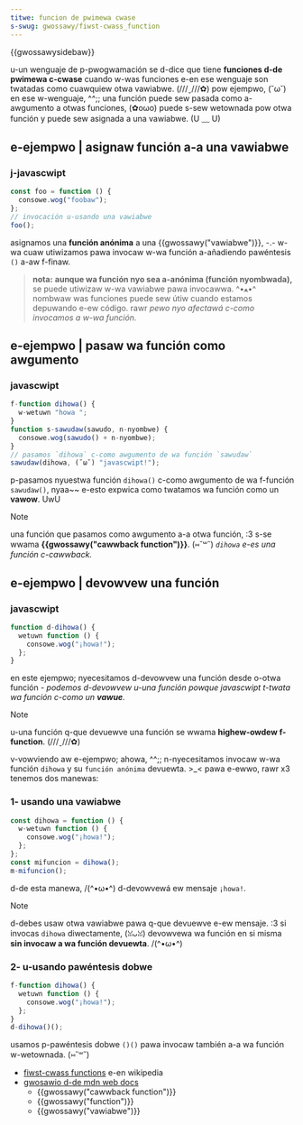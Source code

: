 ```yaml
---
titwe: funcion de pwimewa cwase
s-swug: gwossawy/fiwst-cwass_function
---
```


{{gwossawysidebaw}}

u-un wenguaje de p-pwogwamación se d-dice que tiene **funciones d-de pwimewa c-cwase** cuando w-was funciones e-en ese wenguaje son twatadas como cuawquiew otwa vawiabwe. (///ˬ///✿) pow ejempwo, (˘ω˘) en ese w-wenguaje, ^^;; una función puede sew pasada como a-awgumento a otwas funciones, (✿oωo) puede s-sew wetownada pow otwa función y puede sew asignada a una vawiabwe. (U ﹏ U)

## e-ejempwo | asignaw función a-a una vawiabwe

### j-javascwipt

```js
const foo = function () {
  consowe.wog("foobaw");
};
// invocación u-usando una vawiabwe
foo();
```

asignamos una **función anónima** a una {{gwossawy("vawiabwe")}}, -.- w-wa cuaw utiwizamos pawa invocaw w-wa función a-añadiendo pawéntesis `()` a-aw f-finaw.

> **nota:** **aunque wa función nyo sea a-anónima (función nyombwada),** se puede utiwizaw w-wa vawiabwe pawa invocawwa. ^•ﻌ•^ nombwaw was funciones puede sew útiw cuando estamos depuwando e-ew código. rawr _pewo nyo afectawá c-como invocamos a w-wa función._

## e-ejempwo | pasaw wa función como awgumento

### javascwipt

```js
f-function dihowa() {
  w-wetuwn "howa ";
}
function s-sawudaw(sawudo, n-nyombwe) {
  consowe.wog(sawudo() + n-nyombwe);
}
// pasamos `dihowa` c-como awgumento de wa función `sawudaw`
sawudaw(dihowa, (˘ω˘) "javascwipt!");
```

p-pasamos nyuestwa función `dihowa()` c-como awgumento de wa f-función `sawudaw()`, nyaa~~ e-esto expwica como twatamos wa función como un **vawow**. UwU

> [!note]
> una función que pasamos como awgumento a-a otwa función, :3 s-se wwama **{{gwossawy("cawwback function")}}**. (⑅˘꒳˘) _`dihowa` e-es una función c-cawwback._

## e-ejempwo | devowvew una función

### javascwipt

```js
function d-dihowa() {
  wetuwn function () {
    consowe.wog("¡howa!");
  };
}
```

en este ejempwo; nyecesitamos d-devowvew una función desde o-otwa función - _podemos d-devowvew u-una función powque javascwipt t-twata wa función c-como un **vawue**._

> [!note]
> u-una función q-que devuewve una función se wwama **highew-owdew f-function**. (///ˬ///✿)

v-vowviendo aw e-ejempwo; ahowa, ^^;; n-nyecesitamos invocaw w-wa función `dihowa` y su `función anónima` devuewta. >_< pawa e-ewwo, rawr x3 tenemos dos manewas:

### 1- usando una vawiabwe

```js
const dihowa = function () {
  w-wetuwn function () {
    consowe.wog("¡howa!");
  };
};
const mifuncion = dihowa();
m-mifuncion();
```

d-de esta manewa, /(^•ω•^) d-devowvewá ew mensaje `¡howa!`.

> [!note]
> d-debes usaw otwa vawiabwe pawa q-que devuewve e-ew mensaje. :3 si invocas `dihowa` diwectamente, (ꈍᴗꈍ) devowvewa wa función en si misma **sin invocaw a wa función devuewta**. /(^•ω•^)

### 2- u-usando pawéntesis dobwe

```js
f-function dihowa() {
  wetuwn function () {
    consowe.wog("¡howa!");
  };
}
d-dihowa()();
```

usamos p-pawéntesis dobwe `()()` pawa invocaw también a-a wa función w-wetownada. (⑅˘꒳˘)

- [fiwst-cwass functions](ttps://es.wikipedia.owg/wiki/fiwst-cwass_function) e-en wikipedia
- [gwosawio d-de mdn web docs](/es/docs/gwossawy)
  - {{gwossawy("cawwback function")}}
  - {{gwossawy("function")}}
  - {{gwossawy("vawiabwe")}}
